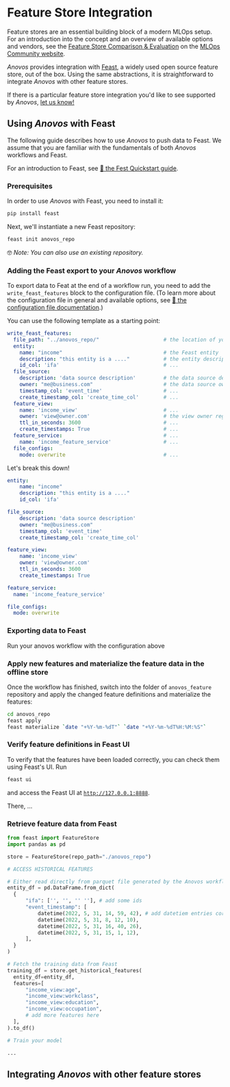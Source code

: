 # Feature Store Integration

Feature stores are an essential building block of a modern MLOps setup.
For an introduction into the concept and an overview of available options and vendors, see the
[Feature Store Comparison & Evaluation](https://mlops.community/learn/feature-store/)
on the [MLOps Community website](https://mlops.community/).

_Anovos_ provides integration with [Feast](https://www.feast.dev), a widely used open source feature store,
out of the box.
Using the same abstractions, it is straightforward to integrate _Anovos_ with other feature stores.

If there is a particular feature store integration you'd like to see supported by _Anovos_,
[let us know!](../community/communication.md)

## Using _Anovos_ with Feast

The following guide describes how to use _Anovos_ to push data to Feast.
We assume that you are familiar with the fundamentals of both _Anovos_ workflows and Feast.

For an introduction to Feast, see [📖 the Fest Quickstart guide](https://docs.feast.dev/getting-started/quickstart).

### Prerequisites

In order to use _Anovos_ with Feast, you need to install it:

```bash
pip install feast
```

Next, we'll instantiate a new Feast repository:

```bash
feast init anovos_repo
```

🤓  _Note: You can also use an existing repository._

### Adding the Feast export to your _Anovos_ workflow

To export data to Feat at the end of a workflow run, you need to add the `write_feast_features` block
to the configuration file. (To learn more about the configuration file in general and available options,
see [📖 the configuration file documentation](config_file.md).)

You can use the following template as a starting point:

```yaml
write_feast_features:
  file_path: "../anovos_repo/"                     # the location of your Feast repository
  entity:
    name: "income"                                 # the Feast entity
    description: "this entity is a ...."           # the entity description used by Feast
    id_col: 'ifa'                                  # ...
  file_source:
    description: 'data source description'         # the data source description used by Feast
    owner: "me@business.com"                       # the data source owner registered in Feast
    timestamp_col: 'event_time'                    # ...
    create_timestamp_col: 'create_time_col'        # ...
  feature_view:
    name: 'income_view'                            # ...
    owner: 'view@owner.com'                        # the view owner registered in Feast
    ttl_in_seconds: 3600                           # ...
    create_timestamps: True                        # ...
  feature_service:                                 # ...
    name: 'income_feature_service'                 # ...
  file_configs:
    mode: overwrite                                # ...
```

Let's break this down!

```yaml
entity:
    name: "income"
    description: "this entity is a ...."
    id_col: 'ifa'
```

```yaml
file_source:
    description: 'data source description'
    owner: "me@business.com"
    timestamp_col: 'event_time'
    create_timestamp_col: 'create_time_col'
```

```yaml
feature_view:
    name: 'income_view'
    owner: 'view@owner.com'
    ttl_in_seconds: 3600
    create_timestamps: True
```

```yaml
feature_service:
  name: 'income_feature_service'
```

```yaml
file_configs:
  mode: overwrite
```

### Exporting data to Feast

Run your anovos workflow with the configuration above

### Apply new features and materialize the feature data in the offline store

Once the workflow has finished, switch into the folder of `anovos_feature` repository and
apply the changed feature definitions and materialize the features:

```bash
cd anovos_repo
feast apply
feast materialize `date "+%Y-%m-%dT"` `date "+%Y-%m-%dT%H:%M:%S"`
```

### Verify feature definitions in Feast UI

To verify that the features have been loaded correctly, you can check them using Feast's UI.
Run

```bash
feast ui
```

and access the Feast UI at [`http://127.0.0.1:8888`](http://127.0.0.1:8888).

There, ...

### Retrieve feature data from Feast

```python
from feast import FeatureStore
import pandas as pd

store = FeatureStore(repo_path="./anovos_repo")

# ACCESS HISTORICAL FEATURES

# Either read directly from parquet file generated by the Anovos workflow or generate manually
entity_df = pd.DataFrame.from_dict(
  {
      "ifa": ['', '', '' ''], # add some ids
      "event_timestamp": [
          datetime(2022, 5, 31, 14, 59, 42), # add datetiem entries corresponding to timestamps of the generated features
          datetime(2022, 5, 31, 8, 12, 10),
          datetime(2022, 5, 31, 16, 40, 26),
          datetime(2022, 5, 31, 15, 1, 12),
      ],
  }
)

# Fetch the training data from Feast
training_df = store.get_historical_features(
  entity_df=entity_df,
  features=[
      "income_view:age",
      "income_view:workclass",
      "income_view:education",
      "income_view:occupation",
      # add more features here
  ],
).to_df()

# Train your model

...
```

## Integrating _Anovos_ with other feature stores
